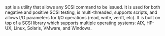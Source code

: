 spt is a utility that allows any SCSI command to be issued. It is used for both
negative and positive SCSI testing, is multi-threaded, supports scripts, and allows
I/O parameters for I/O operations (read, write, verift, etc). It is built on top
of a SCSI library which supports multiple operating systems: AIX, HP-UX, Linux,
Solaris, VMware, and Windows.
